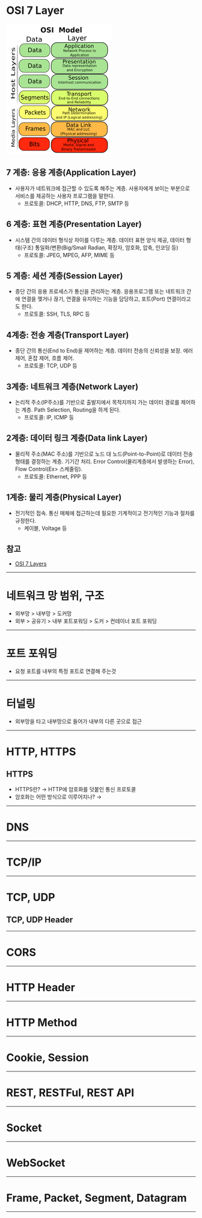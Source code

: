 # OSI 7 Layer

![img.png](img.png)

## 7 계층: 응용 계층(Application Layer)

- 사용자가 네트워크에 접근할 수 있도록 해주는 계층. 사용자에게 보이는 부분으로 서비스를 제공하는 사용자 프로그램을 말한다.
    - 프로토콜: DHCP, HTTP, DNS, FTP, SMTP 등

## 6 계층: 표현 계층(Presentation Layer)

- 시스템 간의 데이터 형식상 차이를 다루는 계층. 데이터 표현 양식 제공, 데이터 형태(구조) 통일화/변환(Big/Small Radian, 확장자, 암호화, 압축, 인코딩 등)
    - 프로토콜: JPEG, MPEG, AFP, MIME 등

## 5 계층: 세션 계층(Session Layer)

- 종단 간의 응용 프로세스가 통신을 관리하는 계층. 응용프로그램 또는 네트워크 간에 연결을 맺거나 끊기, 연결을 유지하는 기능을 담당하고, 포트(Port) 연결이라고도 한다.
    - 프로토콜: SSH, TLS, RPC 등

## 4계층: 전송 계층(Transport Layer)

- 종단 간의 통신(End to End)을 제어하는 계층. 데이터 전송의 신뢰성을 보장. 에러 제어, 혼잡 제어, 흐름 제어.
    - 프로토콜:  TCP, UDP 등

## 3계층: 네트워크 계층(Network Layer)

- 논리적 주소(IP주소)를 기반으로 출발지에서 목적지까지 가는 데이터 경로를 제어하는 계층. Path Selection, Routing을 하게 된다.
    - 프로토콜: IP, ICMP 등

## 2계층: 데이터 링크 계층(Data link Layer)

- 물리적 주소(MAC 주소)를 기반으로 노드 대 노드(Point-to-Point)로 데이터 전송 형태를 결정하는 계층. 기기간 처리. Error Control(물리계층에서 발생하는 Error), Flow Control(Ex> 스케줄링).
    - 프로토콜: Ethernet, PPP 등

## 1계층: 물리 계층(Physical Layer)

- 전기적인 접속. 통신 매체에 접근하는데 필요한 기계적이고 전기적인 기능과 절차를 규정한다.
    - 케이블, Voltage 등
  
## 참고

- [OSI 7 Layers](https://yoonix.tistory.com/10)

---

# 네트워크 망 범위, 구조

- 외부망 > 내부망 > 도커망
- 외부 > 공유기 > 내부 포트포워딩 > 도커 > 컨테이너 포트 포워딩

---

# 포트 포워딩

- 요청 포트를 내부의 특정 포트로 연결해 주는것

---

# 터널링

- 외부망을 타고 내부망으로 들어가 내부의 다른 곳으로 접근

---

# HTTP, HTTPS

## HTTPS 

- HTTPS란? → HTTP에 암호화를 덧붙인 통신 프로토콜
- 암호화는 어떤 방식으로 이루어지나? →

---

# DNS

---

# TCP/IP

---

# TCP, UDP

## TCP, UDP Header

---

# CORS

---

# HTTP Header

---

# HTTP Method

---

# Cookie, Session

---

# REST, RESTFul, REST API

---

# Socket

---

# WebSocket

---

# Frame, Packet, Segment, Datagram

---
